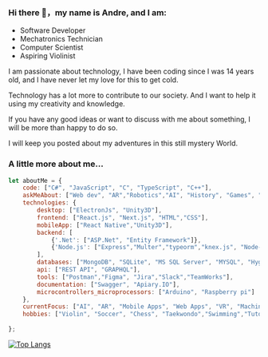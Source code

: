### Hi there 👋，my name is Andre, and I am:

- Software Developer
- Mechatronics Technician
- Computer Scientist
- Aspiring Violinist

I am passionate about technology, I have been coding since I was 14 years old, and I have never let my love for this to get cold.

Technology has a lot more to contribute to our society. And I want to help it using my creativity and knowledge. 

If you have any good ideas or want to discuss with me about something, I will be more than happy to do so.

I will keep you posted about my adventures in this still mystery World. 

###  A little more about me...  

```javascript
let aboutMe = {
    code: ["C#", "JavaScript", "C", "TypeScript", "C++"],
    askMeAbout: ["Web dev", "AR","Robotics","AI", "History", "Games", "Arts"],
    technologies: {
        desktop: ["ElectronJs", "Unity3D"],
        frontend: ["React.js", "Next.js", "HTML","CSS"],
        mobileApp: ["React Native","Unity3D"],
        backend: [
            {'.Net': ["ASP.Net", "Entity Framework"]},
            {'Node.js': ["Express","Multer","typeorm","knex.js", "Node-red", "Prisma IO"]}
        ],
        databases: ["MongoDB", "SQLite", "MS SQL Server", "MYSQL", "Hygraph"],
        api: ["REST API", "GRAPHQL"],
        tools: ["Postman","Figma", "Jira","Slack","TeamWorks"],
        documentation: ["Swagger", "Apiary.IO"],
        microcontrollers_microprocessors: ["Arduino", "Raspberry pi"]
    },
    currentFocus: ["AI", "AR", "Mobile Apps", "Web Apps", "VR", "Machine Learning", "IoT", "Robots"],
    hobbies: ["Violin", "Soccer", "Chess", "Taekwondo","Swimming","Tutoring"]
    
};
```
[![Top Langs](https://github-readme-stats.vercel.app/api/top-langs/?username=Andre2553&layout=compact&theme=merko)](https://github.com/anuraghazra/github-readme-stats)


